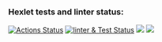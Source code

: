 ### Hexlet tests and linter status:
[![Actions Status](https://github.com/MaksHaks/php-project-lvl2/workflows/hexlet-check/badge.svg)](https://github.com/MaksHaks/php-project-lvl2/actions)
[![linter & Test Status](https://github.com/MaksHaks/php-project-lvl2/actions/workflows/github-actions.yml/badge.svg)](https://github.com/MaksHaks/php-project-lvl2/actions)
<a href="https://codeclimate.com/github/MaksHaks/php-project-lvl2/maintainability"><img src="https://api.codeclimate.com/v1/badges/6cdcdc1e15d54d5e0447/maintainability" /></a>
<a href="https://codeclimate.com/github/MaksHaks/php-project-lvl2/test_coverage"><img src="https://api.codeclimate.com/v1/badges/6cdcdc1e15d54d5e0447/test_coverage" /></a>

